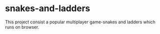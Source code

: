 # snakes-and-ladders
This project consist a popular multiplayer game-snakes and ladders which runs on browser.
